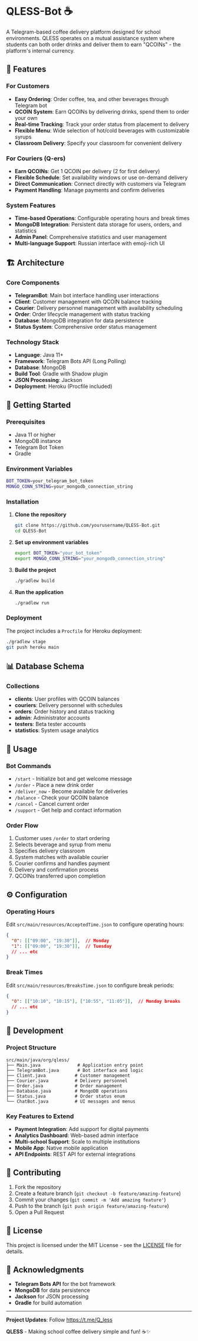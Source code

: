 # QLESS-Bot ☕

A Telegram-based coffee delivery platform designed for school environments. QLESS operates on a mutual assistance system where students can both order drinks and deliver them to earn "QCOINs" - the platform's internal currency.

## 🌟 Features

### For Customers
- **Easy Ordering**: Order coffee, tea, and other beverages through Telegram bot
- **QCOIN System**: Earn QCOINs by delivering drinks, spend them to order your own
- **Real-time Tracking**: Track your order status from placement to delivery
- **Flexible Menu**: Wide selection of hot/cold beverages with customizable syrups
- **Classroom Delivery**: Specify your classroom for convenient delivery

### For Couriers (Q-ers)
- **Earn QCOINs**: Get 1 QCOIN per delivery (2 for first delivery)
- **Flexible Schedule**: Set availability windows or use on-demand delivery
- **Direct Communication**: Connect directly with customers via Telegram
- **Payment Handling**: Manage payments and confirm deliveries

### System Features
- **Time-based Operations**: Configurable operating hours and break times
- **MongoDB Integration**: Persistent data storage for users, orders, and statistics
- **Admin Panel**: Comprehensive statistics and user management
- **Multi-language Support**: Russian interface with emoji-rich UI

## 🏗️ Architecture

### Core Components
- **TelegramBot**: Main bot interface handling user interactions
- **Client**: Customer management with QCOIN balance tracking
- **Courier**: Delivery personnel management with availability scheduling
- **Order**: Order lifecycle management with status tracking
- **Database**: MongoDB integration for data persistence
- **Status System**: Comprehensive order status management

### Technology Stack
- **Language**: Java 11+
- **Framework**: Telegram Bots API (Long Polling)
- **Database**: MongoDB
- **Build Tool**: Gradle with Shadow plugin
- **JSON Processing**: Jackson
- **Deployment**: Heroku (Procfile included)

## 🚀 Getting Started

### Prerequisites
- Java 11 or higher
- MongoDB instance
- Telegram Bot Token
- Gradle

### Environment Variables
```bash
BOT_TOKEN=your_telegram_bot_token
MONGO_CONN_STRING=your_mongodb_connection_string
```

### Installation

1. **Clone the repository**
   ```bash
   git clone https://github.com/yourusername/QLESS-Bot.git
   cd QLESS-Bot
   ```

2. **Set up environment variables**
   ```bash
   export BOT_TOKEN="your_bot_token"
   export MONGO_CONN_STRING="your_mongodb_connection_string"
   ```

3. **Build the project**
   ```bash
   ./gradlew build
   ```

4. **Run the application**
   ```bash
   ./gradlew run
   ```

### Deployment

The project includes a `Procfile` for Heroku deployment:

```bash
./gradlew stage
git push heroku main
```

## 📊 Database Schema

### Collections
- **clients**: User profiles with QCOIN balances
- **couriers**: Delivery personnel with schedules
- **orders**: Order history and status tracking
- **admin**: Administrator accounts
- **testers**: Beta tester accounts
- **statistics**: System usage analytics

## 🎯 Usage

### Bot Commands
- `/start` - Initialize bot and get welcome message
- `/order` - Place a new drink order
- `/deliver_now` - Become available for deliveries
- `/balance` - Check your QCOIN balance
- `/cancel` - Cancel current order
- `/support` - Get help and contact information

### Order Flow
1. Customer uses `/order` to start ordering
2. Selects beverage and syrup from menu
3. Specifies delivery classroom
4. System matches with available courier
5. Courier confirms and handles payment
6. Delivery and confirmation process
7. QCOINs transferred upon completion

## ⚙️ Configuration

### Operating Hours
Edit `src/main/resources/AcceptedTime.json` to configure operating hours:
```json
{
  "0": [["09:00", "19:30"]],  // Monday
  "1": [["09:00", "19:30"]],  // Tuesday
  // ... etc
}
```

### Break Times
Edit `src/main/resources/BreaksTime.json` to configure break periods:
```json
{
  "0": [["10:10", "10:15"], ["10:55", "11:05"]],  // Monday breaks
  // ... etc
}
```

## 🔧 Development

### Project Structure
```
src/main/java/org/qless/
├── Main.java              # Application entry point
├── TelegramBot.java       # Bot interface and logic
├── Client.java           # Customer management
├── Courier.java          # Delivery personnel
├── Order.java            # Order management
├── Database.java         # MongoDB operations
├── Status.java           # Order status enum
└── ChatBot.java          # UI messages and menus
```

### Key Features to Extend
- **Payment Integration**: Add support for digital payments
- **Analytics Dashboard**: Web-based admin interface
- **Multi-school Support**: Scale to multiple institutions
- **Mobile App**: Native mobile application
- **API Endpoints**: REST API for external integrations

## 🤝 Contributing

1. Fork the repository
2. Create a feature branch (`git checkout -b feature/amazing-feature`)
3. Commit your changes (`git commit -m 'Add amazing feature'`)
4. Push to the branch (`git push origin feature/amazing-feature`)
5. Open a Pull Request

## 📝 License

This project is licensed under the MIT License - see the [LICENSE](LICENSE) file for details.

## 🙏 Acknowledgments

- **Telegram Bots API** for the bot framework
- **MongoDB** for data persistence
- **Jackson** for JSON processing
- **Gradle** for build automation

---
**Project Updates**: Follow https://t.me/Q_less

**QLESS** - Making school coffee delivery simple and fun! ☕✨
